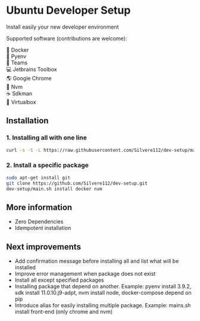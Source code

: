 # Ubuntu Developer Setup
Install easily your new developer environment

Supported software (contributions are welcome):

:whale: Docker <br/>
:snake: Pyenv <br/>
:office: Teams <br/>
:computer: Jetbrains Toolbox <br/>
:earth_americas: Google Chrome <br/>
:hammer: Nvm <br/>
:coffee: Sdkman <br/>
:postbox: Virtualbox <br/>

## Installation

### 1. Installing all with one line
```bash
curl -s -S -L https://raw.githubusercontent.com/Silvere112/dev-setup/main/install.sh | bash
```

### 2. Install a specific package
```bash
sudo apt-get install git
git clone https://github.com/Silvere112/dev-setup.git
dev-setup/main.sh install docker nvm
```

## More information
* Zero Dependencies
* Idempotent installation

## Next improvements
- Add confirmation message before installing all and list what will be installed
- Improve error management when package does not exist
- Install all except specified packages
- Installing package that depend on another. Example: pyenv install 3.9.2, sdk install 11.0.10.j9-adpt, nvm install node, docker-compose depend on pip
- Introduce alias for easily installing multiple package. Example: mains.sh install front-end (only chrome and nvm)
